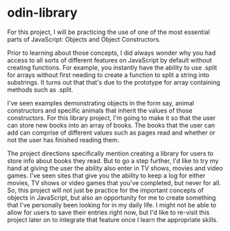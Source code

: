 # odin-library

For this project, I will be practicing the use of one of the most essential parts of JavaScript: Objects and Object Constructors. 

Prior to learning about those concepts, I did always wonder why you had access to all sorts of different features on JavaScript by default without creating functions. For example, you instantly have the ability to use .split for arrays without first needing to create a function to split a string into substrings. It turns out that that's due to the prototype for array containing methods such as .split. 

I've seen examples demonstrating objects in the form say, animal constructors and specific animals that inherit the values of those constructors. For this library project, I'm going to make it so that the user can store new books into an array of books. The books that the user can add can comprise of different values such as pages read and whether or not the user has finished reading them.

The project directions specifically mention creating a library for users to store info about books they read. But to go a step further, I'd like to try my hand at giving the user the ability also enter in TV shows, movies and video games. I've seen sites that give you the ability to keep a log for either movies, TV shows or video games that you've completed, but never for all. So, this project will not just be practice for the important concepts of objects in JavaScript, but also an opportunity for me to create something that I've personally been looking for in my daily life. I might not be able to allow for users to save their entries right now, but I'd like to re-visit this project later on to integrate that feature once I learn the appropriate skills. 